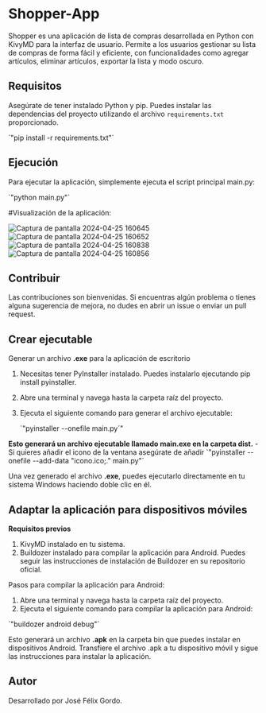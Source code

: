 # Shopper-App

Shopper es una aplicación de lista de compras desarrollada en Python con KivyMD para la interfaz de usuario. Permite a los usuarios gestionar su lista de compras de forma fácil y eficiente, con funcionalidades como agregar artículos, eliminar artículos, exportar la lista y modo oscuro.

## Requisitos

Asegúrate de tener instalado Python y pip. Puedes instalar las dependencias del proyecto utilizando el archivo `requirements.txt` proporcionado.


`"pip install -r requirements.txt"´


## Ejecución
Para ejecutar la aplicación, simplemente ejecuta el script principal main.py:


`"python main.py"´

#Visualización de la aplicación:

![Captura de pantalla 2024-04-25 160645](https://github.com/AmeriK88/Aplicaci-n-Shopper-app/assets/165429251/2cd89443-ccc9-46e1-bb11-dfb53dfe1157)
![Captura de pantalla 2024-04-25 160652](https://github.com/AmeriK88/Aplicaci-n-Shopper-app/assets/165429251/87dbc51a-76ba-4410-a6f0-d84d6699d66d)
![Captura de pantalla 2024-04-25 160838](https://github.com/AmeriK88/Aplicaci-n-Shopper-app/assets/165429251/b09d9932-d35c-4243-b674-e05c8766b7d7)
![Captura de pantalla 2024-04-25 160856](https://github.com/AmeriK88/Aplicaci-n-Shopper-app/assets/165429251/9307216a-6012-48f2-b839-7a2929f6e221)


## Contribuir
Las contribuciones son bienvenidas. Si encuentras algún problema o tienes alguna sugerencia de mejora, no dudes en abrir un issue o enviar un pull request.

## Crear ejecutable 
Generar un archivo **.exe** para la aplicación de escritorio

1. Necesitas tener PyInstaller instalado. Puedes instalarlo ejecutando pip install pyinstaller.
2. Abre una terminal y navega hasta la carpeta raíz del proyecto.
3. Ejecuta el siguiente comando para generar el archivo ejecutable:
   
    `"pyinstaller --onefile main.py´"
   
**Esto generará un archivo ejecutable llamado main.exe en la carpeta dist.**
  -Si quieres añadir el icono de la ventana asegúrate de añadir `"pyinstaller --onefile --add-data "icono.ico;." main.py"´

Una vez generado el archivo **.exe**, puedes ejecutarlo directamente en tu sistema Windows haciendo doble clic en él.

## Adaptar la aplicación para dispositivos móviles

**Requisitos previos**

1. KivyMD instalado en tu sistema.
2. Buildozer instalado para compilar la aplicación para Android. Puedes seguir las instrucciones de instalación de Buildozer en su repositorio oficial.

Pasos para compilar la aplicación para Android:

1. Abre una terminal y navega hasta la carpeta raíz del proyecto.
2. Ejecuta el siguiente comando para compilar la aplicación para Android:

  `"buildozer android debug"´
  
Esto generará un archivo **.apk** en la carpeta bin que puedes instalar en dispositivos Android.
Transfiere el archivo .apk a tu dispositivo móvil y sigue las instrucciones para instalar la aplicación.

## Autor
Desarrollado por José Félix Gordo.




